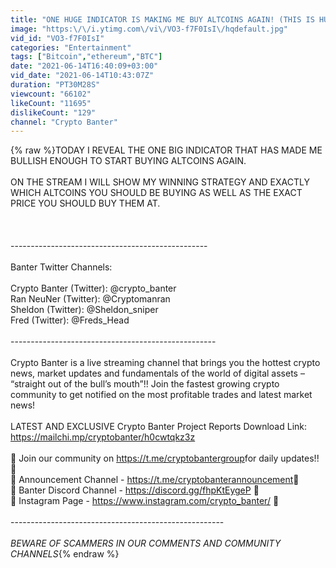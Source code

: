 ```yaml
---
title: "ONE HUGE INDICATOR IS MAKING ME BUY ALTCOINS AGAIN! (THIS IS HUGE)"
image: "https:\/\/i.ytimg.com\/vi\/VO3-f7F0IsI\/hqdefault.jpg"
vid_id: "VO3-f7F0IsI"
categories: "Entertainment"
tags: ["Bitcoin","ethereum","BTC"]
date: "2021-06-14T16:40:09+03:00"
vid_date: "2021-06-14T10:43:07Z"
duration: "PT30M28S"
viewcount: "66102"
likeCount: "11695"
dislikeCount: "129"
channel: "Crypto Banter"
---
```

{% raw %}TODAY I REVEAL THE ONE BIG INDICATOR THAT HAS MADE ME BULLISH ENOUGH TO START BUYING ALTCOINS AGAIN.<br /><br />ON THE STREAM I WILL SHOW MY WINNING STRATEGY AND EXACTLY WHICH ALTCOINS YOU SHOULD BE BUYING AS WELL AS THE EXACT PRICE YOU SHOULD BUY THEM AT.<br /><br /><br /><br />-------------------------------------------------<br /><br />Banter Twitter Channels: <br /><br />Crypto Banter (Twitter): @crypto_banter<br />Ran NeuNer (Twitter): @Cryptomanran <br />Sheldon (Twitter): @Sheldon_sniper <br />Fred (Twitter): @Freds_Head <br /><br />---------------------------------------------------<br /><br />Crypto Banter is a live streaming channel that brings you the hottest crypto news, market updates and fundamentals of the world of digital assets – “straight out of the bull’s mouth”!! Join the fastest growing crypto community to get notified on the most profitable trades and latest market news!<br /><br />LATEST AND EXCLUSIVE Crypto Banter Project Reports Download Link:<br /><a rel="nofollow" target="blank" href="https://mailchi.mp/cryptobanter/h0cwtqkz3z">https://mailchi.mp/cryptobanter/h0cwtqkz3z</a><br /><br />🚀 Join our community on <a rel="nofollow" target="blank" href="https://t.me/cryptobantergroup​​">https://t.me/cryptobantergroup​​</a> for daily updates!! 🚀<br />🚀 Announcement Channel - <a rel="nofollow" target="blank" href="https://t.me/cryptobanterannouncement​​​">https://t.me/cryptobanterannouncement​​​</a> 🚀​​<br />🚀​​ Banter Discord Channel -  <a rel="nofollow" target="blank" href="https://discord.gg/fhpKtEygeP">https://discord.gg/fhpKtEygeP</a> 🚀<br />🚀 Instagram Page - <a rel="nofollow" target="blank" href="https://www.instagram.com/crypto_banter/">https://www.instagram.com/crypto_banter/</a> 🚀<br /><br />​​-----------------------------------------------------<br /><br />*BEWARE OF SCAMMERS IN OUR COMMENTS AND COMMUNITY CHANNELS*{% endraw %}
